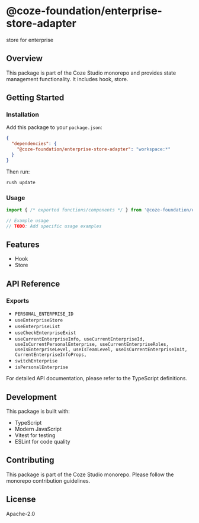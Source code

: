 # @coze-foundation/enterprise-store-adapter

store for enterprise

## Overview

This package is part of the Coze Studio monorepo and provides state management functionality. It includes hook, store.

## Getting Started

### Installation

Add this package to your `package.json`:

```json
{
  "dependencies": {
    "@coze-foundation/enterprise-store-adapter": "workspace:*"
  }
}
```

Then run:

```bash
rush update
```

### Usage

```typescript
import { /* exported functions/components */ } from '@coze-foundation/enterprise-store-adapter';

// Example usage
// TODO: Add specific usage examples
```

## Features

- Hook
- Store

## API Reference

### Exports

- `PERSONAL_ENTERPRISE_ID`
- `useEnterpriseStore`
- `useEnterpriseList`
- `useCheckEnterpriseExist`
- `useCurrentEnterpriseInfo,
  useCurrentEnterpriseId,
  useIsCurrentPersonalEnterprise,
  useCurrentEnterpriseRoles,
  useIsEnterpriseLevel,
  useIsTeamLevel,
  useIsCurrentEnterpriseInit,
  CurrentEnterpriseInfoProps,`
- `switchEnterprise`
- `isPersonalEnterprise`


For detailed API documentation, please refer to the TypeScript definitions.

## Development

This package is built with:

- TypeScript
- Modern JavaScript
- Vitest for testing
- ESLint for code quality

## Contributing

This package is part of the Coze Studio monorepo. Please follow the monorepo contribution guidelines.

## License

Apache-2.0
